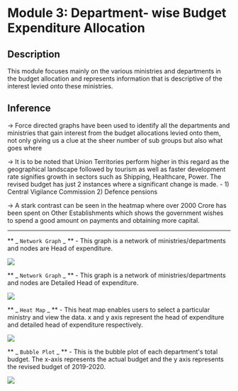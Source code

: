  # Module 3: Department- wise Budget Expenditure Allocation 

## Description
This module focuses mainly on the various ministries and departments in the budget allocation and represents information that is descriptive of the interest levied onto these ministries. 

## Inference
->   Force directed graphs have been used to identify all the departments and ministries that gain interest from the budget allocations levied onto them, not only giving us a clue at the sheer number of sub groups but also what goes where

->   It is to be noted that Union Territories perform higher in this regard as the geographical landscape followed by tourism as well as faster development rate signifies growth in sectors such as Shipping, Healthcare, Power. The revised budget has just 2 instances where a significant change is made. - 1) Central Vigilance Commission 2) Defence pensions

->   A stark contrast can be seen in the heatmap where over 2000 Crore has been spent on Other Establishments which shows the government wishes to spend a good amount on payments and obtaining more capital.
_______________________________________________________________________________________________
                    
** _ `Network Graph` _ ** - This graph is a network of ministries/departments and nodes are Head of expenditure.

<img src ="https://github.com/TheRoryWillAim/Web-Visualisation-of-Indian-Budget-2020/blob/main/apps/imgs/m3.1.PNG">

 ** _ `Network Graph` _ ** - This graph is a network of ministries/departments and nodes are Detailed Head of expenditure.

<img src ="https://github.com/TheRoryWillAim/Web-Visualisation-of-Indian-Budget-2020/blob/main/apps/imgs/m3.2.PNG">

** _ `Heat Map` _ ** - This heat map enables users to select a particular ministry and view the data.  x and y axis represent the head of expenditure and detailed head of expenditure respectively.

<img src ="https://github.com/TheRoryWillAim/Web-Visualisation-of-Indian-Budget-2020/blob/main/apps/imgs/m3.3.PNG">

** _ `Bubble Plot` _ ** - This is the bubble plot of each department's total budget. The x-axis represents the actual budget and the y axis represents the revised budget of 2019-2020.
   
<img src ="https://github.com/TheRoryWillAim/Web-Visualisation-of-Indian-Budget-2020/blob/main/apps/imgs/m3.4.PNG">


    

